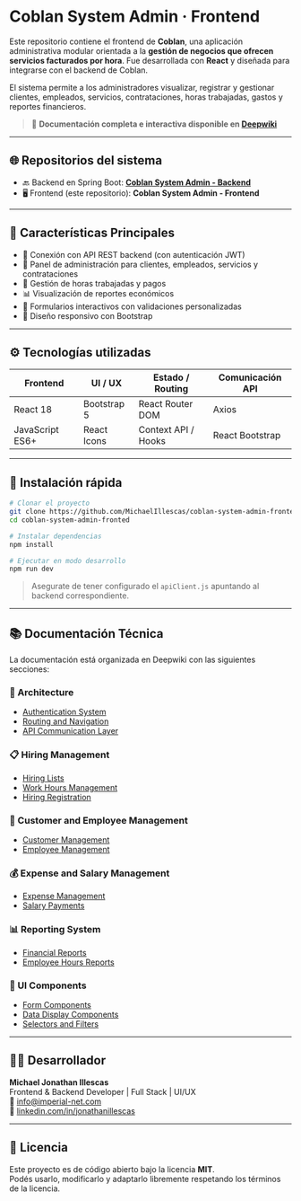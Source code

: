 # Coblan System Admin · Frontend

Este repositorio contiene el frontend de **Coblan**, una aplicación administrativa modular orientada a la **gestión de negocios que ofrecen servicios facturados por hora**. Fue desarrollada con **React** y diseñada para integrarse con el backend de Coblan.

El sistema permite a los administradores visualizar, registrar y gestionar clientes, empleados, servicios, contrataciones, horas trabajadas, gastos y reportes financieros.

> 🧠 **Documentación completa e interactiva disponible en [Deepwiki](https://deepwiki.com/MichaelIllescas/coblan-system-admin-fronted)**

---

## 🌐 Repositorios del sistema

- 🔙 Backend en Spring Boot: **[Coblan System Admin - Backend](https://github.com/MichaelIllescas/coblan-system-admin-backend)**
- 🖥️ Frontend (este repositorio): **Coblan System Admin - Frontend**

---

## 🧩 Características Principales

- 🔗 Conexión con API REST backend (con autenticación JWT)
- 💼 Panel de administración para clientes, empleados, servicios y contrataciones
- 📆 Gestión de horas trabajadas y pagos
- 📊 Visualización de reportes económicos
- 💬 Formularios interactivos con validaciones personalizadas
- 🎨 Diseño responsivo con Bootstrap

---

## ⚙️ Tecnologías utilizadas

| Frontend        | UI / UX         | Estado / Routing      | Comunicación API   |
|-----------------|------------------|------------------------|---------------------|
| React 18        | Bootstrap 5      | React Router DOM       | Axios               |
| JavaScript ES6+ | React Icons      | Context API / Hooks    | React Bootstrap     |
---

## 🚀 Instalación rápida

```bash
# Clonar el proyecto
git clone https://github.com/MichaelIllescas/coblan-system-admin-fronted.git
cd coblan-system-admin-fronted

# Instalar dependencias
npm install

# Ejecutar en modo desarrollo
npm run dev
```

> Asegurate de tener configurado el `apiClient.js` apuntando al backend correspondiente.

---

## 📚 Documentación Técnica

La documentación está organizada en Deepwiki con las siguientes secciones:

### 🔧 Architecture
- [Authentication System](https://deepwiki.com/MichaelIllescas/coblan-system-admin-fronted/authentication-system)
- [Routing and Navigation](https://deepwiki.com/MichaelIllescas/coblan-system-admin-fronted/routing-and-navigation)
- [API Communication Layer](https://deepwiki.com/MichaelIllescas/coblan-system-admin-fronted/api-communication-layer)

### 📋 Hiring Management
- [Hiring Lists](https://deepwiki.com/MichaelIllescas/coblan-system-admin-fronted/hiring-lists)
- [Work Hours Management](https://deepwiki.com/MichaelIllescas/coblan-system-admin-fronted/work-hours-management)
- [Hiring Registration](https://deepwiki.com/MichaelIllescas/coblan-system-admin-fronted/hiring-registration)

### 👥 Customer and Employee Management
- [Customer Management](https://deepwiki.com/MichaelIllescas/coblan-system-admin-fronted/customer-management)
- [Employee Management](https://deepwiki.com/MichaelIllescas/coblan-system-admin-fronted/employee-management)

### 💰 Expense and Salary Management
- [Expense Management](https://deepwiki.com/MichaelIllescas/coblan-system-admin-fronted/expense-management)
- [Salary Payments](https://deepwiki.com/MichaelIllescas/coblan-system-admin-fronted/salary-payments)

### 📊 Reporting System
- [Financial Reports](https://deepwiki.com/MichaelIllescas/coblan-system-admin-fronted/financial-reports)
- [Employee Hours Reports](https://deepwiki.com/MichaelIllescas/coblan-system-admin-fronted/employee-hours-reports)

### 🧩 UI Components
- [Form Components](https://deepwiki.com/MichaelIllescas/coblan-system-admin-fronted/form-components)
- [Data Display Components](https://deepwiki.com/MichaelIllescas/coblan-system-admin-fronted/data-display-components)
- [Selectors and Filters](https://deepwiki.com/MichaelIllescas/coblan-system-admin-fronted/selectors-and-filters)

---

## 🧑‍💻 Desarrollador

**Michael Jonathan Illescas**  
Frontend & Backend Developer | Full Stack | UI/UX  
📧 info@imperial-net.com  
🔗 [linkedin.com/in/jonathanillescas](https://linkedin.com/in/michael-jonathan-illescas)  

---

## 🪪 Licencia

Este proyecto es de código abierto bajo la licencia **MIT**.  
Podés usarlo, modificarlo y adaptarlo libremente respetando los términos de la licencia.
